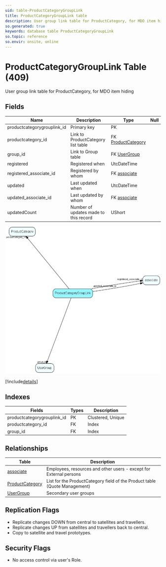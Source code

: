 ```yaml
---
uid: table-ProductCategoryGroupLink
title: ProductCategoryGroupLink table
description: User group link table for ProductCategory, for MDO item hiding
so.generated: true
keywords: database table ProductCategoryGroupLink
so.topic: reference
so.envir: onsite, online
---
```


# ProductCategoryGroupLink Table (409)

User group link table for ProductCategory, for MDO item hiding

## Fields

| Name | Description | Type | Null |
|------|-------------|------|:----:|
|productcategorygrouplink\_id|Primary key|PK| |
|productcategory\_id|Link to ProductCategory list table|FK [ProductCategory](productcategory.md)| |
|group\_id|Link to Group table|FK [UserGroup](usergroup.md)| |
|registered|Registered when|UtcDateTime| |
|registered\_associate\_id|Registered by whom|FK [associate](associate.md)| |
|updated|Last updated when|UtcDateTime| |
|updated\_associate\_id|Last updated by whom|FK [associate](associate.md)| |
|updatedCount|Number of updates made to this record|UShort| |


![ProductCategoryGroupLink table relationship diagram](./media/ProductCategoryGroupLink.png)

[!include[details](./includes/productcategorygrouplink.md)]

## Indexes

| Fields | Types | Description |
|--------|-------|-------------|
|productcategorygrouplink\_id |PK |Clustered, Unique |
|productcategory\_id |FK |Index |
|group\_id |FK |Index |

## Relationships

| Table|  Description |
|------|-------------|
|[associate](associate.md)  |Employees, resources and other users - except for External persons |
|[ProductCategory](productcategory.md)  |List for the ProductCategory field of the Product table (Quote Management) |
|[UserGroup](usergroup.md)  |Secondary user groups |


## Replication Flags

* Replicate changes DOWN from central to satellites and travellers.
* Replicate changes UP from satellites and travellers back to central.
* Copy to satellite and travel prototypes.

## Security Flags

* No access control via user's Role.

